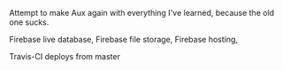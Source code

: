 Attempt to make Aux again with everything I've learned, because the old one sucks.

Firebase live database, 
Firebase file storage, 
Firebase hosting, 

Travis-CI deploys from master
